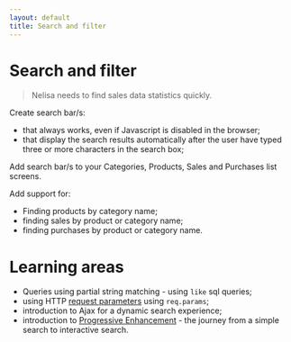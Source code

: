 ```yaml
---
layout: default
title: Search and filter
---
```


# Search and filter

> Nelisa needs to find sales data statistics quickly.

Create search bar/s:

* that always works, even if Javascript is disabled in the browser;
* that display the search results automatically after the user have typed three or more characters in the search box;

Add search bar/s to your Categories, Products, Sales and Purchases list screens.

Add support for:

* Finding products by category name;
* finding sales by product or category name;
* finding purchases by product or category name.

# Learning areas

* Queries using partial string matching - using `like` sql queries;
* using HTTP [request parameters](http://expressjs.projectcodex.co/steps/routes.html/#routes-with-parameters) using `req.params`;
* introduction to Ajax for a dynamic search experience;
* introduction to [Progressive Enhancement](https://www.smashingmagazine.com/2009/04/progressive-enhancement-what-it-is-and-how-to-use-it/) - the journey from a simple search to interactive search.
